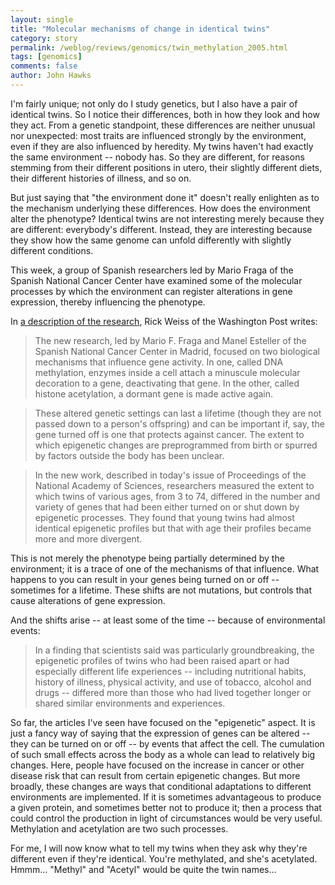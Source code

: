 ```yaml
---
layout: single 
title: "Molecular mechanisms of change in identical twins" 
category: story
permalink: /weblog/reviews/genomics/twin_methylation_2005.html
tags: [genomics] 
comments: false 
author: John Hawks 
---
```



<p>
I'm fairly unique; not only do I study genetics, but I also have a pair of identical twins. So I notice their differences, both in how they look and how they act. From a genetic standpoint, these differences are neither unusual nor unexpected: most traits are influenced strongly by the environment, even if they are also influenced by heredity. My twins haven't had exactly the same environment -- nobody has. So they are different, for reasons stemming from their different positions in utero, their slightly different diets, their different histories of illness, and so on. 
</p>

<p>
But just saying that "the environment done it" doesn't really enlighten as to the mechanism underlying these differences. How does the environment alter the phenotype? Identical twins are not interesting merely because they are different: everybody's different. Instead, they are interesting because they show how the same genome can unfold differently with slightly different conditions. 
</p>

<p>
This week, a group of Spanish researchers led by Mario Fraga of the Spanish National Cancer Center have examined some of the molecular processes by which the environment can register alterations in gene expression, thereby influencing the phenotype. 
</p>

<p>
In <a href="http://www.washingtonpost.com/wp-dyn/content/article/2005/07/04/AR2005070400845.html?nav=rss_nation">a description of the research</a>, Rick Weiss of the Washington Post writes:
</p>

<blockquote>The new research, led by Mario F. Fraga and Manel Esteller of the Spanish National Cancer Center in Madrid, focused on two biological mechanisms that influence gene activity. In one, called DNA methylation, enzymes inside a cell attach a minuscule molecular decoration to a gene, deactivating that gene. In the other, called histone acetylation, a dormant gene is made active again.</blockquote>

<blockquote>These altered genetic settings can last a lifetime (though they are not passed down to a person's offspring) and can be important if, say, the gene turned off is one that protects against cancer. The extent to which epigenetic changes are preprogrammed from birth or spurred by factors outside the body has been unclear.</blockquote>

<blockquote>In the new work, described in today's issue of Proceedings of the National Academy of Sciences, researchers measured the extent to which twins of various ages, from 3 to 74, differed in the number and variety of genes that had been either turned on or shut down by epigenetic processes. They found that young twins had almost identical epigenetic profiles but that with age their profiles became more and more divergent.</blockquote>

<p>
This is not merely the phenotype being partially determined by the environment; it is a trace of one of the mechanisms of that influence. What happens to you can result in your genes being turned on or off -- sometimes for a lifetime. These shifts are not mutations, but controls that cause alterations of gene expression. 
</p>

<p>
And the shifts arise -- at least some of the time -- because of environmental events:
</p>

<blockquote>In a finding that scientists said was particularly groundbreaking, the epigenetic profiles of twins who had been raised apart or had especially different life experiences -- including nutritional habits, history of illness, physical activity, and use of tobacco, alcohol and drugs -- differed more than those who had lived together longer or shared similar environments and experiences.</blockquote>

<p>
So far, the articles I've seen have focused on the "epigenetic" aspect. It is just a fancy way of saying that the expression of genes can be altered -- they can be turned on or off -- by events that affect the cell. The cumulation of such small effects across the body as a whole can lead to relatively big changes. Here, people have focused on the increase in cancer or other disease risk that can result from certain epigenetic changes. But more broadly, these changes are ways that conditional adaptations to different environments are implemented. If it is sometimes advantageous to produce a given protein, and sometimes better not to produce it; then a process that could control the production in light of circumstances would be very useful. Methylation and acetylation are two such processes. 
</p>

<p>
For me, I will now know what to tell my twins when they ask why they're different even if they're identical. You're methylated, and she's acetylated. Hmmm... "Methyl" and "Acetyl" would be quite the twin names...
</p>


